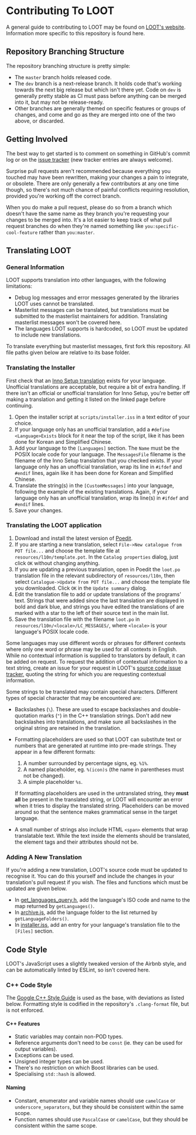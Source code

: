 Contributing To LOOT
====================

A general guide to contributing to LOOT may be found on [LOOT's website](https://loot.github.io/docs/contributing/How-To-Contribute). Information more specific to this repository is found here.

## Repository Branching Structure

The repository branching structure is pretty simple:

* The `master` branch holds released code.
* The `dev` branch is a next-release branch. It holds code that's working towards the next big release but which isn't there yet. Code on `dev` is generally pretty stable as CI must pass before anything can be merged into it, but may not be release-ready.
* Other branches are generally themed on specific features or groups of changes, and come and go as they are merged into one of the two above, or discarded.

## Getting Involved

The best way to get started is to comment on something in GitHub's commit log or on the [issue tracker](https://github.com/loot/loot/issues) (new tracker entries are always welcome).

Surprise pull requests aren't recommended because everything you touched may have been rewritten, making your changes a pain to integrate, or obsolete. There are only generally a few contributors at any one time though, so there's not much chance of painful conflicts requiring resolution, provided you're working off the correct branch.

When you do make a pull request, please do so from a branch which doesn't have the same name as they branch you're requesting your changes to be merged into. It's a lot easier to keep track of what pull request branches do when they're named something like `you:specific-cool-feature` rather than `you:master`.

## Translating LOOT

### General Information

LOOT supports translation into other languages, with the following limitations:

* Debug log messages and error messages generated by the libraries LOOT uses cannot be translated.
* Masterlist messages can be translated, but translations must be submitted to the masterlist maintainers for addition. Translating masterlist messages won't be covered here.
* The languages LOOT supports is hardcoded, so LOOT must be updated to include new translations.

To translate everything but masterlist messages, first fork this repository. All file paths given below are relative to its base folder.

### Translating the Installer

First check that an [Inno Setup translation](http://www.jrsoftware.org/files/istrans/) exists for your language. Unofficial translations are acceptable, but require a bit of extra handling. If there isn't an official or unofficial translation for Inno Setup, you're better off making a translation and getting it listed on the linked page before continuing.

1. Open the installer script at `scripts/installer.iss` in a text editor of your choice.
2. If your language only has an unofficial translation, add a `#define <Language>Exists` block for it near the top of the script, like it has been done for Korean and Simplified Chinese.
3. Add your language to the `[Languages]` section. The `Name` must be the POSIX locale code for your language. The `MessagesFile` filename is the filename of the Inno Setup translation that you checked exists. If your language only has an unofficial translation, wrap its line in `#ifdef` and `#endif` lines, again like it has been done for Korean and Simplified Chinese.
4. Translate the string(s) in the `[CustomMessages]` into your language, following the example of the existing translations. Again, if your language only has an unofficial translation, wrap its line(s) in `#ifdef` and `#endif` lines.
5. Save your changes.

### Translating the LOOT application

1. Download and install the latest version of [Poedit](https://poedit.net/).
2. If you are starting a new translation, select `File->New catalogue from POT file...` and choose the template file at `resources/l10n/template.pot`. In the `Catalog properties` dialog, just click `OK` without changing anything.
3. If you are updating a previous translation, open in Poedit the `loot.po` translation file in the relevant subdirectory of `resources/l10n`, then select `Catalogue->Update from POT file...` and choose the template file you downloaded. Click `OK` in the `Update summary` dialog.
4. Edit the translation file to add or update translations of the programs' text. Strings that were added since the last translation are displayed in bold and dark blue, and strings you have edited the translations of are marked with a star to the left of their source text in the main list.
5. Save the translation file with the filename `loot.po` in `resources/l10n/<locale>/LC_MESSAGES/`, where `<locale>` is your language's POSIX locale code.

Some languages may use different words or phrases for different contexts where only one word or phrase may be used for all contexts in English. While no contextual information is supplied to translators by default, it can be added on request. To request the addition of contextual information to a text string, create an issue for your request in LOOT's [source code issue tracker](https://github.com/loot/loot/issues), quoting the string for which you are requesting contextual information.

Some strings to be translated may contain special characters. Different types of special character that may be encountered are:

* Backslashes (`\`). These are used to escape backslashes and double-quotation marks (`"`) in the C++ translation strings. Don't add new backslashes into translations, and make sure all backslashes in the original string are retained in the translation.
* Formatting placeholders are used so that LOOT can substitute text or numbers that are generated at runtime into pre-made strings. They appear in a few different formats:
  1. A number surrounded by percentage signs, eg. `%1%`.
  2. A named placeholder, eg. `%(icon)s` (the name in parentheses must not be changed).
  3. A simple placeholder `%s`.

  If formatting placeholders are used in the untranslated string, they **must all** be present in the translated string, or LOOT will encounter an error when it tries to display the translated string. Placeholders can be moved around so that the sentence makes grammatical sense in the target language.
* A small number of strings also include HTML `<span>` elements that wrap translatable text. While the text inside the elements should be translated, the element tags and their attributes should not be.

### Adding A New Translation

If you're adding a new translation, LOOT's source code must be updated to recognise it. You can do this yourself and include the changes in your translation's pull request if you wish. The files and functions which must be updated are given below.

* In [get_languages_query.h](src/gui/cef/query/get_languages_query.h), add the language's ISO code and name to the map returned by `getLanguages()`.
* In [archive.js](scripts/archive.js), add the language folder to the list returned by `getLanguageFolders()`.
* In [installer.iss](scripts/installer.iss), add an entry for your language's translation file to the `[Files]` section.

## Code Style

LOOT's JavaScript uses a slightly tweaked version of the Airbnb style, and can be automatically linted by ESLint, so isn't covered here.

### C++ Code Style

The [Google C++ Style Guide](https://google.github.io/styleguide/cppguide.html) is used as the base, with deviations as listed below. Formatting style is codified in the repository's `.clang-format` file, but is not enforced.

#### C++ Features

* Static variables may contain non-POD types.
* Reference arguments don't need to be `const` (ie. they can be used for output variables).
* Exceptions can be used.
* Unsigned integer types can be used.
* There's no restriction on which Boost libraries can be used.
* Specialising `std::hash` is allowed.

#### Naming

* Constant, enumerator and variable names should use `camelCase` or `underscore_separators`, but they should be consistent within the same scope.
* Function names should use `PascalCase` or `camelCase`, but they should be consistent within the same scope.

